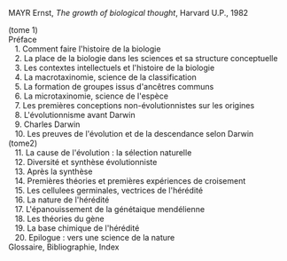 MAYR Ernst, _The growth of biological thought_, Harvard U.P., 1982

(tome 1)  
Préface  
   1. Comment faire l'histoire de la biologie  
   2. La place de la biologie dans les sciences et sa structure conceptuelle  
   3. Les contextes intellectuels et l'histoire de la biologie  
   4. La macrotaxinomie, science de la classification  
   5. La formation de groupes issus d'ancêtres communs  
   6. La microtaxinomie, science de l'espèce  
   7. Les premières conceptions non-évolutionnistes sur les origines  
   8. L'évolutionnisme avant Darwin  
   9. Charles Darwin  
   10. Les preuves de l'évolution et de la descendance selon Darwin  
(tome2)  
   11. La cause de l'évolution : la sélection naturelle  
   12. Diversité et synthèse évolutionniste  
   13. Après la synthèse  
   14. Premières théories et premières expériences de croisement  
   15. Les cellulees germinales, vectrices de l'hérédité  
   16. La nature de l'hérédité  
   17. L'épanouissement de la génétaique mendélienne  
   18. Les théories du gène  
   19. La base chimique de l'hérédité  
   20. Epilogue : vers une science de la nature  
Glossaire, Bibliographie, Index
